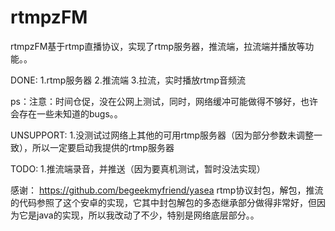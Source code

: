 # rtmpzFM

rtmpzFM基于rtmp直播协议，实现了rtmp服务器，推流端，拉流端并播放等功能。。

DONE:
1.rtmp服务器
2.推流端
3.拉流，实时播放rtmp音频流

ps：注意：时间仓促，没在公网上测试，同时，网络缓冲可能做得不够好，也许会存在一些未知道的bugs。。

UNSUPPORT:
1.没测试过网络上其他的可用rtmp服务器（因为部分参数未调整一致），所以一定要启动我提供的rtmp服务器


TODO:
1.推流端录音，并推送（因为要真机测试，暂时没法实现）


感谢：
https://github.com/begeekmyfriend/yasea
rtmp协议封包，解包，推流的代码参照了这个安卓的实现，它其中封包解包的多态继承部分做得非常好，但因为它是java的实现，所以我改动了不少，特别是网络底层部分。。
